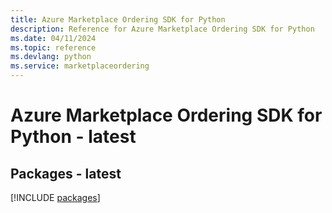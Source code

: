 ```yaml
---
title: Azure Marketplace Ordering SDK for Python
description: Reference for Azure Marketplace Ordering SDK for Python
ms.date: 04/11/2024
ms.topic: reference
ms.devlang: python
ms.service: marketplaceordering
---
```

# Azure Marketplace Ordering SDK for Python - latest
## Packages - latest
[!INCLUDE [packages](marketplace-ordering-index.md)]
